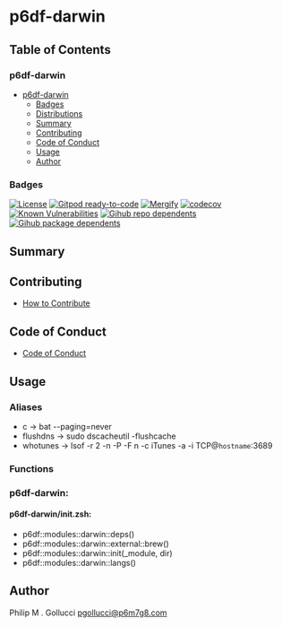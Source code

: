 # p6df-darwin

## Table of Contents


### p6df-darwin
- [p6df-darwin](#p6df-darwin)
  - [Badges](#badges)
  - [Distributions](#distributions)
  - [Summary](#summary)
  - [Contributing](#contributing)
  - [Code of Conduct](#code-of-conduct)
  - [Usage](#usage)
  - [Author](#author)

### Badges

[![License](https://img.shields.io/badge/License-Apache%202.0-yellowgreen.svg)](https://opensource.org/licenses/Apache-2.0)
[![Gitpod ready-to-code](https://img.shields.io/badge/Gitpod-ready--to--code-blue?logo=gitpod)](https://gitpod.io/#https://github.com/p6m7g8/p6df-darwin)
[![Mergify](https://img.shields.io/endpoint.svg?url=https://gh.mergify.io/badges/p6m7g8/p6df-darwin/&style=flat)](https://mergify.io)
[![codecov](https://codecov.io/gh/p6m7g8/p6df-darwin/branch/master/graph/badge.svg?token=14Yj1fZbew)](https://codecov.io/gh/p6m7g8/p6df-darwin)
[![Known Vulnerabilities](https://snyk.io/test/github/p6m7g8/p6df-darwin/badge.svg?targetFile=package.json)](https://snyk.io/test/github/p6m7g8/p6df-darwin?targetFile=package.json)
[![Gihub repo dependents](https://badgen.net/github/dependents-repo/p6m7g8/p6df-darwin)](https://github.com/p6m7g8/p6df-darwin/network/dependents?dependent_type=REPOSITORY)
[![Gihub package dependents](https://badgen.net/github/dependents-pkg/p6m7g8/p6df-darwin)](https://github.com/p6m7g8/p6df-darwin/network/dependents?dependent_type=PACKAGE)

## Summary

## Contributing

- [How to Contribute](CONTRIBUTING.md)

## Code of Conduct

- [Code of Conduct](https://github.com/p6m7g8/.github/blob/master/CODE_OF_CONDUCT.md)

## Usage


### Aliases

- c -> bat --paging=never
- flushdns -> sudo dscacheutil -flushcache
- whotunes -> lsof -r 2 -n -P -F n -c iTunes -a -i TCP@`hostname`:3689

### Functions

### p6df-darwin:

#### p6df-darwin/init.zsh:

- p6df::modules::darwin::deps()
- p6df::modules::darwin::external::brew()
- p6df::modules::darwin::init(_module, dir)
- p6df::modules::darwin::langs()



## Author

Philip M . Gollucci <pgollucci@p6m7g8.com>
